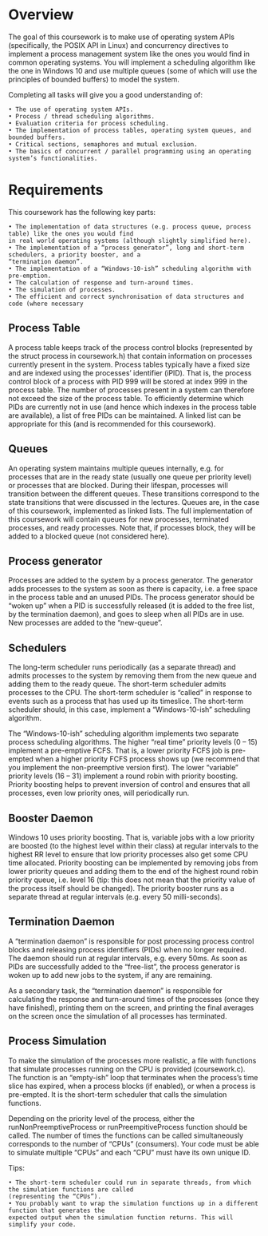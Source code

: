 # Overview

The goal of this coursework is to make use of operating system APIs (specifically, the POSIX API in Linux) and
concurrency directives to implement a process management system like the ones you would find in common
operating systems. You will implement a scheduling algorithm like the one in Windows 10 and use multiple
queues (some of which will use the principles of bounded buffers) to model the system.

Completing all tasks will give you a good understanding of:

    • The use of operating system APIs.
    • Process / thread scheduling algorithms.
    • Evaluation criteria for process scheduling.
    • The implementation of process tables, operating system queues, and bounded buffers.
    • Critical sections, semaphores and mutual exclusion.
    • The basics of concurrent / parallel programming using an operating system’s functionalities.


# Requirements
This coursework has the following key parts:

    • The implementation of data structures (e.g. process queue, process table) like the ones you would find
    in real world operating systems (although slightly simplified here).
    • The implementation of a “process generator”, long and short-term schedulers, a priority booster, and a
    “termination daemon”.
    • The implementation of a “Windows-10-ish” scheduling algorithm with pre-emption.
    • The calculation of response and turn-around times.
    • The simulation of processes.
    • The efficient and correct synchronisation of data structures and code (where necessary

## Process Table
A process table keeps track of the process control blocks (represented by the struct process in
coursework.h) that contain information on processes currently present in the system. Process tables typically
have a fixed size and are indexed using the processes’ identifier (iPID). That is, the process control block of a
process with PID 999 will be stored at index 999 in the process table. The number of processes present in a
system can therefore not exceed the size of the process table.
To efficiently determine which PIDs are currently not in use (and hence which indexes in the process table are
available), a list of free PIDs can be maintained. A linked list can be appropriate for this (and is recommended for
this coursework). 

## Queues
An operating system maintains multiple queues internally, e.g. for processes that are in the ready state (usually
one queue per priority level) or processes that are blocked. During their lifespan, processes will transition
between the different queues. These transitions correspond to the state transitions that were discussed in the
lectures. Queues are, in the case of this coursework, implemented as linked lists. The full implementation of this
coursework will contain queues for new processes, terminated processes, and ready processes. Note that, if
processes block, they will be added to a blocked queue (not considered here).

## Process generator
Processes are added to the system by a process generator. The generator adds processes to the system as soon
as there is capacity, i.e. a free space in the process table and an unused PIDs. The process generator should be
“woken up” when a PID is successfully released (it is added to the free list, by the termination daemon), and goes
to sleep when all PIDs are in use. New processes are added to the “new-queue”.

## Schedulers
The long-term scheduler runs periodically (as a separate thread) and admits processes to the system by removing
them from the new queue and adding them to the ready queue. The short-term scheduler admits processes to
the CPU. The short-term scheduler is “called” in response to events such as a process that has used up its timeslice. The short-term scheduler should, in this case, implement a “Windows-10-ish” scheduling algorithm.


The “Windows-10-ish” scheduling algorithm implements two separate process scheduling algorithms. The higher
“real time” priority levels (0 – 15) implement a pre-emptive FCFS. That is, a lower priority FCFS job is pre-empted
when a higher priority FCFS process shows up (we recommend that you implement the non-preemptive version
first). The lower “variable” priority levels (16 – 31) implement a round robin with priority boosting. Priority
boosting helps to prevent inversion of control and ensures that all processes, even low priority ones, will
periodically run.

## Booster Daemon

Windows 10 uses priority boosting. That is, variable jobs with a low priority are boosted (to the highest level
within their class) at regular intervals to the highest RR level to ensure that low priority processes also get some
CPU time allocated. Priority boosting can be implemented by removing jobs from lower priority queues and
adding them to the end of the highest round robin priority queue, i.e. level 16 (tip: this does not mean that the
priority value of the process itself should be changed). The priority booster runs as a separate thread at regular
intervals (e.g. every 50 milli-seconds).

## Termination Daemon

A “termination daemon” is responsible for post processing process control blocks and releasing process
identifiers (PIDs) when no longer required. The daemon should run at regular intervals, e.g. every 50ms. As soon
as PIDs are successfully added to the “free-list”, the process generator is woken up to add new jobs to the system,
if any are remaining.

As a secondary task, the “termination daemon” is responsible for calculating the response and turn-around times
of the processes (once they have finished), printing them on the screen, and printing the final averages on the
screen once the simulation of all processes has terminated.

## Process Simulation

To make the simulation of the processes more realistic, a file with functions that simulate processes running on
the CPU is provided (coursework.c). The function is an “empty-ish” loop that terminates when the process’s
time slice has expired, when a process blocks (if enabled), or when a process is pre-empted. It is the short-term
scheduler that calls the simulation functions. 

Depending on the priority level of the process, either the
runNonPreemptiveProcess or runPreempitiveProcess function should be called. The number of times the
functions can be called simultaneously corresponds to the number of “CPUs” (consumers). Your code must be
able to simulate multiple “CPUs” and each “CPU” must have its own unique ID. 

Tips:

    • The short-term scheduler could run in separate threads, from which the simulation functions are called
    (representing the “CPUs”).
    • You probably want to wrap the simulation functions up in a different function that generates the
    expected output when the simulation function returns. This will simplify your code.
